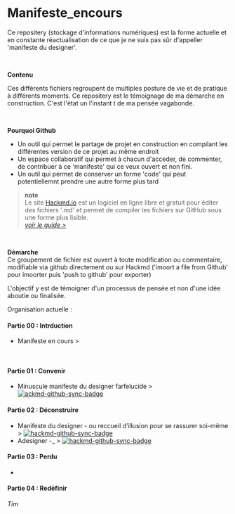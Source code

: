 # Manifeste_encours

Ce repositery (stockage d'informations numériques) est la forme actuelle et en constante réactualisation de ce que je ne suis pas sûr d'appeller 'manifeste du designer'. 

<br>

**Contenu**

Ces différents fichiers regroupent de multiples posture de vie et de pratique à différents moments.
Ce repositery est le témoignage de ma démarche en construction.
C'est l'état un l'instant t de ma pensée vagabonde.

<br>

**Pourquoi Github**
- Un outil qui permet le partage de projet en construction en compilant les différentes version de ce projet au même endroit
- Un espace collaboratif qui permet à chacun d'acceder, de commenter, de contribuer à ce 'manifeste' qui ce veux ouvert et non fini.
- Un outil qui permet de conserver un forme 'code' qui peut potentiellemnt prendre une autre forme plus tard

> **note** <br>
> Le site [Hackmd.io](https://hackmd.io) est un logiciel en ligne libre et gratuit pour éditer des fichiers '.md' et permet de compiler les fichiers sur GitHub sous une forme plus lisible. <br>
[*voir le guide >*](https://hackmd.io/c/tutorials/%2Fs%2Ftutorials)

<br>

**Démarche**
<br>
Ce groupement de fichier est ouvert à toute modification ou commentaire, modifiable via github directement ou sur Hackmd ('imoort a file from Github' pour imoorter puis 'push to github' pour exporter)

L'objectif y est de témoigner d'un processus de pensée et non d'une idée aboutie ou finalisée.

Organisation actuelle :

#### Partie 00 : Intrduction
- Manifeste en cours > 
<br>

#### Partie 01 : Convenir
- Minuscule manifeste du designer farfelucide > [![ackmd-github-sync-badge](https://hackmd.io/SZIoRzELTzWcACG6Zgez_w/badge)](https://hackmd.io/SZIoRzELTzWcACG6Zgez_w)

#### Partie 02 : Déconstruire
- Manifeste du designer - ou reccueil d’illusion pour se rassurer soi-même > [![hackmd-github-sync-badge](https://hackmd.io/MXEcgkO8StaASxp4x6Y3YA/badge)](https://hackmd.io/MXEcgkO8StaASxp4x6Y3YA)
- Adesigner -_ > [![hackmd-github-sync-badge](https://hackmd.io/I4II_IevRJeDMTFiWPBx8g/badge)](https://hackmd.io/I4II_IevRJeDMTFiWPBx8g)

#### Partie 03 : Perdu

- 

####  Partie 04 : Redéfinir


*Tim*